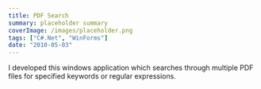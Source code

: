 ```yaml
---
title: PDF Search
summary: placeholder summary
coverImage: /images/placeholder.png
tags: ["C#.Net", "WinForms"]
date: "2010-05-03"
---
```


I developed this windows application which searches through multiple PDF files for specified keywords or regular expressions.
